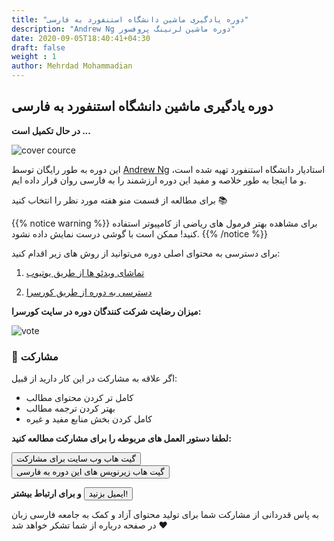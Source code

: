 ```yaml
---
title: "دوره یادگیری ماشین دانشگاه استنفورد به فارسی"
description: "Andrew Ng دوره ماشین لرنینگ پروفسور"
date: 2020-09-05T18:40:41+04:30
draft: false
weight : 1
author: Mehrdad Mohammadian
---
```


## دوره یادگیری ماشین دانشگاه استنفورد به فارسی

**در حال تکمیل است ...** 

![cover cource](https://github.com/mehrdad-dev/ml-andrew-ng/raw/master/images/cover-course.png?width=40pc)

این دوره به طور رایگان توسط [Andrew Ng](https://www.coursera.org/instructor/andrewng) استادیار دانشگاه استنفورد تهیه شده است، و ما اینجا به طور خلاصه و مفید این دوره ارزشمند را به فارسی روان قرار داده ایم.

برای مطالعه از قسمت منو هفته مورد نظر را انتخاب کنید 📚

{{% notice warning %}}
برای مشاهده بهتر فرمول های ریاضی از کامپیوتر استفاده کنید!
ممکن است با گوشی درست نمایش داده نشود.
{{% /notice %}}

برای دسترسی به محتوای اصلی دوره می‌توانید از روش های زیر اقدام کنید:
1. [تماشای ویدئو ها از طریق یوتیوب](https://www.youtube.com/watch?v=PPLop4L2eGk&list=PLLssT5z_DsK-h9vYZkQkYNWcItqhlRJLN)

2. [دسترسی به دوره از طریق کورسرا](https://www.coursera.org/learn/machine-learning?)


**میزان رضایت شرکت کنندگان دوره در سایت کورسرا:**

![vote](https://github.com/mehrdad-dev/ml-andrew-ng/raw/master/images/image1.png?width=15pc)


<!-- ----------------------------------------------------------------------------- -->

### 👊 مشارکت

اگر علاقه به مشارکت در این کار دارید از قبیل:
- کامل تر کردن محتوای مطالب
- بهتر کردن ترجمه مطالب
- کامل کردن بخش منابع مفید و غیره

**لطفا دستور العمل های مربوطه را برای مشارکت مطالعه کنید:**

<a href="https://github.com/mehrdad-dev/ml-andrew-ng-code">
<button class="button" ><i class='fab fa-fw fa-github''></i> گیت هاب وب سایت برای مشارکت
</button>
</a>
<br>
<a href="https://github.com/BahramJannesar/AndrewNgMachineLearningCoursePersianSubtitle">
<button class="button" ><i class='fab fa-fw fa-github''></i> گیت هاب زیرنویس های این دوره به فارسی
</button>
</a>



**و برای ارتباط بیشتر**
<a href="mailto:mehrdad.mohammadian.contact@gmail.com">
<button class="button" ><i class='fa fa-mail-bulk' ></i> ایمیل بزنید!
</button>
</a>

به پاس قدردانی از مشارکت شما برای تولید محتوای آزاد و کمک به جامعه فارسی زبان در صفحه درباره از شما تشکر خواهد شد ❤️